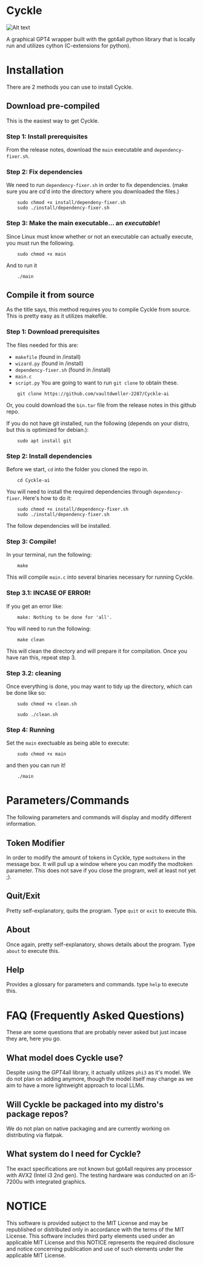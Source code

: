 # Cyckle
![Alt text](https://github.com/vaultdweller-2287/Cyckle-ai/blob/main/.github/cycklelogo.jpg)

A graphical GPT4 wrapper built with the gpt4all python library that is locally run and utilizes cython (C-extensions for python).

# Installation

There are 2 methods you can use to install Cyckle.

## Download pre-compiled

This is the easiest way to get Cyckle.


### Step 1: Install prerequisites

From the release notes, download the ```main``` executable and ```dependency-fixer.sh```.

### Step 2: Fix dependencies

We need to run ```dependency-fixer.sh``` in order to fix dependencies. (make sure you are cd'd into the directory where you downloaded the files.) 
```
    sudo chmod +x install/dependeny-fixer.sh
    sudo ./install/dependency-fixer.sh
```

### Step 3: Make the main executable... an *executable*!

Since Linux must know whether or not an executable can actually execute, you must run the following.
```
    sudo chmod +x main
```
And to run it
```
    ./main
```

## Compile it from source

As the title says, this method requires you to compile Cyckle from source. This is pretty easy as it utilizes makefile.

### Step 1: Download prerequisites

The files needed for this are:
- ```makefile``` (found in /install)
- ```wizard.py``` (found in /install)
- ```dependency-fixer.sh``` (found in /install)
- ```main.c```
- ```script.py```
You are going to want to run ```git clone``` to obtain these.
```
    git clone https://github.com/vaultdweller-2287/Cyckle-ai
```
Or, you could download the ```bin.tar``` file from the release notes in this github repo.

If you do not have git installed, run the following (depends on your distro, but this is optimized for debian.):
```
    sudo apt install git
```
### Step 2: Install dependencies

Before we start, ```cd``` into the folder you cloned the repo in.
```
    cd Cyckle-ai
```
You will need to install the required dependencies through ```dependency-fixer```. Here's how to do it:
```
    sudo chmod +x install/dependency-fixer.sh
    sudo ./install/dependency-fixer.sh
```
The follow dependencies will be installed.

### Step 3: Compile!
In your terminal, run the following:
```
    make
```
This will compile ```main.c``` into several binaries necessary for running Cyckle.

### Step 3.1: INCASE OF ERROR!
If you get an error like:
```
    make: Nothing to be done for 'all'.
```
You will need to run the following:
```
    make clean
```
This will clean the directory and will prepare it for compilation. Once you have ran this, repeat step 3.

### Step 3.2: cleaning

Once everything is done, you may want to tidy up the directory, which can be done like so:
```
    sudo chmod +x clean.sh
```
```
    sudo ./clean.sh
```
### Step 4: Running

Set the ```main``` exectuable as being able to execute:
```
    sudo chmod +x main
```
and then you can run it!
```
    ./main
```

# Parameters/Commands
The following parameters and commands will display and modify different information.
## Token Modifier
In order to modify the amount of tokens in Cyckle, type ```modtokens``` in the message box. It will pull up a window where you can modify the modtoken parameter. This does not save if you close the program, well at least not yet ;).
## Quit/Exit
Pretty self-explanatory, quits the program. Type ```quit``` or ```exit``` to execute this.
## About
Once again, pretty self-explanatory, shows details about the program. Type ```about``` to execute this.
## Help
Provides a glossary for parameters and commands. type ```help``` to execute this.

# FAQ (Frequently Asked Questions)
These are some questions that are probably never asked but just incase they are, here you go.
## What model does Cyckle use?
Despite using the *GPT*4all library, it actually utilizes ```phi3``` as it's model. We do not plan on adding anymore, though the model itself may change as we aim to have a more lightweight approach to local LLMs.
## Will Cyckle be packaged into my distro's package repos?
We do not plan on native packaging and are currently working on distributing via flatpak.
## What system do I need for Cyckle?
The exact specifications are not known but gpt4all requires any processor with AVX2 (Intel i3 2nd gen). The testing hardware was conducted on an i5-7200u with integrated graphics.

# NOTICE
This software is provided subject to the MIT License and may be republished or distributed only in accordance with the terms of the MIT License. 
This software includes third party elements used under an applicable MIT License and this NOTICE represents the required disclosure and notice concerning publication and use of such elements under the applicable MIT License.   
